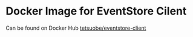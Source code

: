 # Docker Image for EventStore Cilent

Can be found on Docker Hub [tetsuobe/eventstore-client](https://hub.docker.com/r/tetsuobe/eventstore-client/)